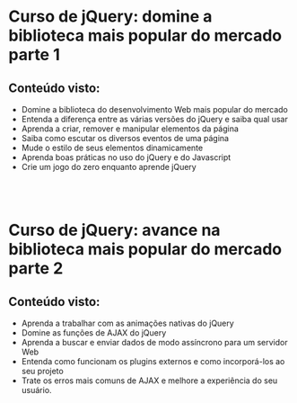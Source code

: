 # Curso de jQuery: domine a biblioteca mais popular do mercado parte 1


## Conteúdo visto:

<ul>
  <li> Domine a biblioteca do desenvolvimento Web mais popular do mercado
  <li> Entenda a diferença entre as várias versões do jQuery e saiba qual usar
  <li> Aprenda a criar, remover e manipular elementos da página
  <li> Saiba como escutar os diversos eventos de uma página
  <li> Mude o estilo de seus elementos dinamicamente
  <li> Aprenda boas práticas no uso do jQuery e do Javascript
  <li> Crie um jogo do zero enquanto aprende jQuery
</ul>

<br>
<br>

# Curso de jQuery: avance na biblioteca mais popular do mercado parte 2

## Conteúdo visto:

- Aprenda a trabalhar com as animações nativas do jQuery
- Domine as funções de AJAX do jQuery
- Aprenda a buscar e enviar dados de modo assíncrono para um servidor Web
- Entenda como funcionam os plugins externos e como incorporá-los ao seu projeto
- Trate os erros mais comuns de AJAX e melhore a experiência do seu usuário.
